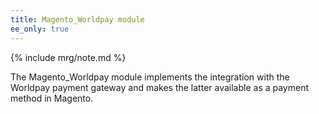 ```yaml
---
title: Magento_Worldpay module
ee_only: true
---
```


{% include mrg/note.md %}

The Magento_Worldpay module implements the integration with the Worldpay payment gateway and makes the latter available as a payment method in Magento.

